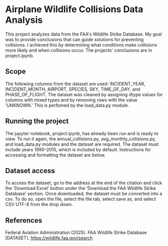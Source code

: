 # Airplane Wildlife Collisions Data Analysis

This project analyzes data from the FAA's Wildlife Strike Database. My goal was to provide conclusions that can guide solutions for preventing collisions. I achieved this by determining what conditions make collisions more likely and when collisions occur. The projects' conclusions are in project.ipynb.

## Scope
The following columns from the dataset are used: INCIDENT_YEAR, INCIDENT_MONTH, AIRPORT, SPECIES, SKY, TIME_OF_DAY, and PHASE_OF_FLIGHT.
The dataset was cleaned by assigning dtype values for columns with mixed types and by removing rows with the value 'UNKNOWN.' This is perfomed by the load_data.py module.

## Running the project
The jupyter notebook, project.ipynb, has already been run and is ready to view. To run it again, the annual_collisions.py, avg_monthly_collisions.py, and load_data.py modules and the dataset are required. The dataset must include years 1990-2015, which is included by default. Instructions for accessing and formatting the dataset are below.

## Dataset access
To access the dataset, go to the address at the end of the citation and click the 'Download Excel' button under the 'Download the FAA Wildlife Strike Database' section. Once downloaded, the dataset must be converted into a csv. To do so, open the file, select the file tab, select save as, and select CSV UTF-8 from the drop down.

## References
Federal Aviation Administration (2025). FAA Wildlife Strike Database [DATASET]. https://wildlife.faa.gov/search
